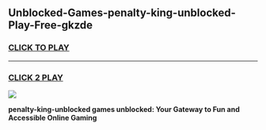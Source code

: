 
## Unblocked-Games-penalty-king-unblocked-Play-Free-gkzde
<h3>
<a href="https://premium76.site?title=penalty-king-unblocked&ref=10A">CLICK TO PLAY</a></h3>
<hr>

<h3>
<a href="https://premium76.site?title=penalty-king-unblocked&ref=10A">CLICK 2 PLAY</a>
  
</h3>

<a href="https://premium76.site?title=penalty-king-unblocked&ref=10A"><img src="https://clearcache.store/games.png"></a>


**penalty-king-unblocked games unblocked: Your Gateway to Fun and Accessible Online Gaming**
